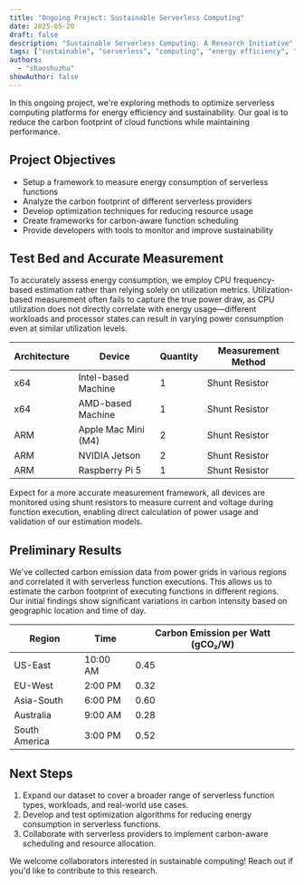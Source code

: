 ```yaml
---
title: "Ongoing Project: Sustainable Serverless Computing"
date: 2025-05-20
draft: false
description: "Sustainable Serverless Computing: A Research Initiative"
tags: ["sustainable", "serverless", "computing", "energy efficiency", "carbon footprint"]
authors:
  - "shaoshuzhu"
showAuthor: false
---
```


In this ongoing project, we're exploring methods to optimize serverless computing platforms for energy efficiency and sustainability. Our goal is to reduce the carbon footprint of cloud functions while maintaining performance.

## Project Objectives

- Setup a framework to measure energy consumption of serverless functions
- Analyze the carbon footprint of different serverless providers
- Develop optimization techniques for reducing resource usage
- Create frameworks for carbon-aware function scheduling
- Provide developers with tools to monitor and improve sustainability

## Test Bed and Accurate Measurement

To accurately assess energy consumption, we employ CPU frequency-based estimation rather than relying solely on utilization metrics. Utilization-based measurement often fails to capture the true power draw, as CPU utilization does not directly correlate with energy usage—different workloads and processor states can result in varying power consumption even at similar utilization levels.

| Architecture | Device                | Quantity | Measurement Method         |
|--------------|----------------------|----------|---------------------------|
| x64          | Intel-based Machine   | 1        | Shunt Resistor     |
| x64          | AMD-based Machine     | 1        | Shunt Resistor     |
| ARM          | Apple Mac Mini (M4)   | 2        | Shunt Resistor     |
| ARM          | NVIDIA Jetson         | 2        | Shunt Resistor     |
| ARM          | Raspberry Pi 5        | 1        | Shunt Resistor     |

Expect for a more accurate measurement framework, all devices are monitored using shunt resistors to measure current and voltage during function execution, enabling direct calculation of power usage and validation of our estimation models.

## Preliminary Results

We've collected carbon emission data from power grids in various regions and correlated it with serverless function executions. This allows us to estimate the carbon footprint of executing functions in different regions. Our initial findings show significant variations in carbon intensity based on geographic location and time of day.

| Region      | Time        | Carbon Emission per Watt (gCO₂/W) |
|-------------|-------------|-----------------------------------|
| US-East     | 10:00 AM    | 0.45                              |
| EU-West     | 2:00 PM     | 0.32                              |
| Asia-South  | 6:00 PM     | 0.60                              |
| Australia   | 9:00 AM     | 0.28                              |
| South America | 3:00 PM   | 0.52                              |

## Next Steps

1. Expand our dataset to cover a broader range of serverless function types, workloads, and real-world use cases.
2. Develop and test optimization algorithms for reducing energy consumption in serverless functions.
3. Collaborate with serverless providers to implement carbon-aware scheduling and resource allocation.

We welcome collaborators interested in sustainable computing! Reach out if you'd like to contribute to this research.